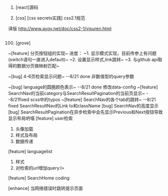 1. [react]源码

2. [css] [css secrets实践]
css2.1规范

译版
http://www.ayqy.net/doc/css2-1/visuren.html

```css

```

100. [grove]

~[feature] 分页按钮组的实现~
  进度：
  ~1. 显示模式实现，目前传参上有问题(switch语句一直进入default)~
  ~2. 设置显示样式,link跳转~
  ~3. 与github api取得的数据分页做映射匹配~

~[bug] 4-6页检索显示问题~ --8/21 done 非数值型的query参数

~[bug] language的圆圈颜色表示~ --8/21 done 修改data-config
~[feature] SearchNav的当前category与SearchResultPagination的当前页显示~ --8/21fixed scss中的typos
~[feature] SearchNav的各个tab的跳转~ --8/21 fixed SearchResultNav的Link to和className
[bug] SearchNav的高度显示
[bug] SearchResultPagination在异步检索中会先显示Previous和Next按钮导致显示布局坍塌
[feature] user检索
1) 头像加载
2) 样式及布局
3) 数据传递

[feature] languagelist
1) 样式
2) 对检索的url增加query:l=

[feature] SearchHome coding

[enhance] 当网络错误时跳转提示页面
